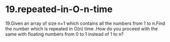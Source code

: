 # 19.repeated-in-O-n-time
19.Given an array of size n+1 which contains all the numbers from 1 to n.Find the number which is repeated in O(n) time .How do you proceed with the same with floating numbers from 0 to 1 instead of 1 to n?
